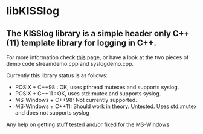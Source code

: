 libKISSlog
==========

The KISSlog library is a simple header only C++(11) template library for logging in C++. 
---------------------------------------------------------------------------------------

For more information check [this](http://pibara.github.com/libKISSlog/) page, or have a look at the
two pieces of demo code streamdemo.cpp and syslogdemo.cpp.

Currently this library status is as follows:

* POSIX + C++98 : OK, uses pthread mutexes and supports syslog.
* POSIX + C++11 : OK, uses std::mutex and supports syslog.
* MS-Windows + C++98: Not currently supported.
* MS-Windows + C++11: Should work in theory. Untested. Uses std::mutex and does not supports syslog

Any help on getting stuff tested and/or fixed for the MS-Windows 
